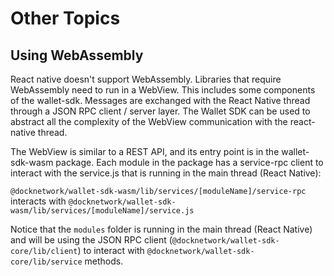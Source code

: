 # Other Topics

## Using WebAssembly

React native doesn't support WebAssembly. Libraries that require WebAssembly need to run in a WebView. This includes some components of the wallet-sdk. Messages are exchanged with the React Native thread through a JSON RPC client / server layer. The Wallet SDK can be used to abstract all the complexity of the WebView communication with the react-native thread.

The WebView is similar to a REST API, and its entry point is in the wallet-sdk-wasm package. Each module in the package has a service-rpc client to interact with the service.js that is running in the main thread (React Native):

`@docknetwork/wallet-sdk-wasm/lib/services/[moduleName]/service-rpc`
interacts with
`@docknetwork/wallet-sdk-wasm/lib/services/[moduleName]/service.js`

Notice that the `modules` folder is running in the main thread (React Native) and will be using the JSON RPC client (`@docknetwork/wallet-sdk-core/lib/client`) to interact with `@docknetwork/wallet-sdk-core/lib/service` methods.
